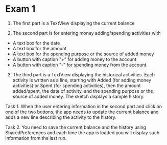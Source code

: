 # Exam 1
1. The first part is a TextView displaying the current balance

2. The second part is for entering money adding/spending activities with
+ A text box for the date
+ A text box for the amount
+ A text box for the spending purpose or the source of added money 
+ A button with caption "+" for adding money to the account
+ A button with caption "-" for spending money from the account.

3. The third part is a TextView displaying the historical activities. Each activity is written as a line, starting with Added (for adding money activities) or Spent (for spending activities), then the amount added/spent, the date of activity, and the spending purpose or the source of added money. The sketch displays a sample history.

Task 1. When the user entering information in the second part and click on one of the two buttons, the app needs to update the current balance and adds a new line describing the activity to the history.

Task 2. You need to save the current balance and the history using SharedPreferences and each time the app is loaded you will display such information from the last run.
